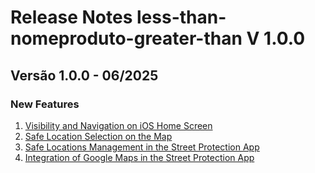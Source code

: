# Release Notes less-than-nomeproduto-greater-than V 1.0.0

## **Versão 1.0.0 - 06/2025**


### **New Features**

1. [Visibility and Navigation on iOS Home Screen](Visibility-And-Navigation-On-Ios-Home-Screen.md)
2. [Safe Location Selection on the Map](Safe-Location-Selection-On-The-Map.md)
3. [Safe Locations Management in the Street Protection App](Safe-Locations-Management-In-The-Street-Protection-App.md)
4. [Integration of Google Maps in the Street Protection App](Integration-Of-Google-Maps-In-The-Street-Protection-App.md)
